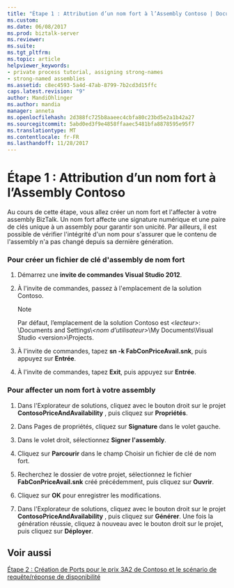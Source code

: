 ```yaml
---
title: "Étape 1 : Attribution d’un nom fort à l’Assembly Contoso | Documents Microsoft"
ms.custom: 
ms.date: 06/08/2017
ms.prod: biztalk-server
ms.reviewer: 
ms.suite: 
ms.tgt_pltfrm: 
ms.topic: article
helpviewer_keywords:
- private process tutorial, assigning strong-names
- strong-named assemblies
ms.assetid: c8ec4593-5a4d-47ab-8799-7b2cd3d15ffc
caps.latest.revision: "9"
author: MandiOhlinger
ms.author: mandia
manager: anneta
ms.openlocfilehash: 2d388fc725b8aaeec4cbfa80c23bd5e2a1b42a27
ms.sourcegitcommit: 5abd0ed3f9e4858ffaaec5481bfa8878595e95f7
ms.translationtype: MT
ms.contentlocale: fr-FR
ms.lasthandoff: 11/28/2017
---
```

# <a name="step-1-assigning-a-strong-name-to-the-contoso-assembly"></a>Étape 1 : Attribution d’un nom fort à l’Assembly Contoso
Au cours de cette étape, vous allez créer un nom fort et l'affecter à votre assembly BizTalk. Un nom fort affecte une signature numérique et une paire de clés unique à un assembly pour garantir son unicité. Par ailleurs, il est possible de vérifier l'intégrité d'un nom pour s'assurer que le contenu de l'assembly n'a pas changé depuis sa dernière génération.  
  
### <a name="to-create-a-strong-name-assembly-key-file"></a>Pour créer un fichier de clé d'assembly de nom fort  
  
1.  Démarrez une **invite de commandes Visual Studio 2012**.  
  
2.  À l'invite de commandes, passez à l'emplacement de la solution Contoso.  
  
    > [!NOTE]
    >  Par défaut, l’emplacement de la solution Contoso est  *\<lecteur\>*: \Documents and Settings\\*\<nom d’utilisateur\>*\My Documents\Visual Studio \<version\>\Projects.  
  
3.  À l'invite de commandes, tapez **sn -k FabConPriceAvail.snk**, puis appuyez sur **Entrée**.  
  
4.  À l'invite de commandes, tapez **Exit**, puis appuyez sur **Entrée**.  
  
### <a name="to-assign-a-strong-name-to-your-assembly"></a>Pour affecter un nom fort à votre assembly  
  
1.  Dans l'Explorateur de solutions, cliquez avec le bouton droit sur le projet **ContosoPriceAndAvailability** , puis cliquez sur **Propriétés**.  
  
2.  Dans Pages de propriétés, cliquez sur **Signature** dans le volet gauche.  
  
3.  Dans le volet droit, sélectionnez **Signer l'assembly**.  
  
4.  Cliquez sur **Parcourir** dans le champ Choisir un fichier de clé de nom fort.  
  
5.  Recherchez le dossier de votre projet, sélectionnez le fichier **FabConPriceAvail.snk** créé précédemment, puis cliquez sur **Ouvrir**.  
  
6.  Cliquez sur **OK** pour enregistrer les modifications.  
  
7.  Dans l'Explorateur de solutions, cliquez avec le bouton droit sur le projet **ContosoPriceAndAvailability** , puis cliquez sur **Générer**. Une fois la génération réussie, cliquez à nouveau avec le bouton droit sur le projet, puis cliquez sur **Déployer**.  
  
## <a name="see-also"></a>Voir aussi  
 [Étape 2 : Création de Ports pour le prix 3A2 de Contoso et le scénario de requête/réponse de disponibilité](step-2-create-ports-for-contoso-3a2-price-and-availability-query.md)